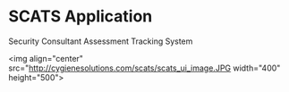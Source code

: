 # SCATS Application

Security Consultant Assessment Tracking System

<img align="center" src="http://cygienesolutions.com/scats/scats_ui_image.JPG width="400" height="500">
